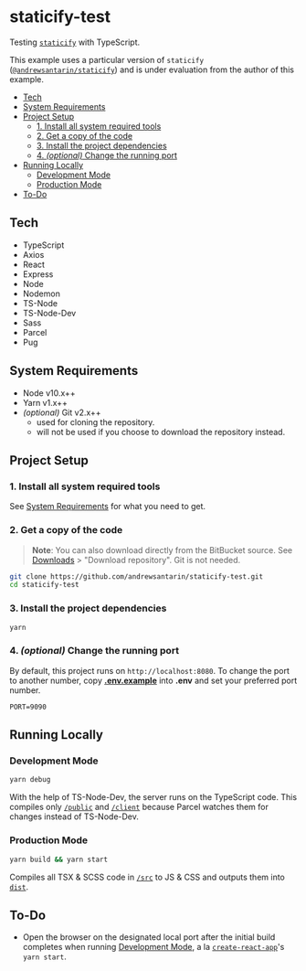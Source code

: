 # staticify-test

Testing [`staticify`](https://npmjs.org/packages/staticify) with TypeScript.

This example uses a particular version of `staticify` ([`@andrewsantarin/staticify`](https://npmjs.org/packages/@andrewsantarinstaticify)) and is under evaluation from the author of this example.

- [Tech](#tech)
- [System Requirements](#system-requirements)
- [Project Setup](#project-setup)
  - [1. Install all system required tools](#1-install-all-system-required-tools)
  - [2. Get a copy of the code](#2-get-a-copy-of-the-code)
  - [3. Install the project dependencies](#3-install-the-project-dependencies)
  - [4. _(optional)_ Change the running port](#4-optional-change-the-running-port)
- [Running Locally](#running-locally)
  - [Development Mode](#development-mode)
  - [Production Mode](#production-mode)
- [To-Do](#to-do)

## Tech

- TypeScript
- Axios
- React
- Express
- Node
- Nodemon
- TS-Node
- TS-Node-Dev
- Sass
- Parcel
- Pug

## System Requirements

- Node v10.x++
- Yarn v1.x++
- _(optional)_ Git v2.x++
  - used for cloning the repository.
  - will not be used if you choose to download the repository instead.

## Project Setup

### 1. Install all system required tools

See [System Requirements](#system-requirements) for what you need to get.

### 2. Get a copy of the code

> **Note**: You can also download directly from the BitBucket source. See [Downloads](https://bitbucket.org/andrewsantarin/expenses-tracker-app/downloads/) > "Download repository". Git is not needed.

```sh
git clone https://github.com/andrewsantarin/staticify-test.git
cd staticify-test
```

### 3. Install the project dependencies

```sh
yarn
```

### 4. _(optional)_ Change the running port

By default, this project runs on `http://localhost:8080`. To change the port to another number, copy [**.env.example**](.env.example) into **.env** and set your preferred port number.

```dotenv
PORT=9090
```

## Running Locally

### Development Mode

```sh
yarn debug
```

With the help of TS-Node-Dev, the server runs on the TypeScript code. This compiles only [`/public`](./src/public) and [`/client`](./src/client) because Parcel watches them for changes instead of TS-Node-Dev.

### Production Mode

```sh
yarn build && yarn start
```

Compiles all TSX & SCSS code in [`/src`](./src) to JS & CSS and outputs them into [`dist`](./dist).

## To-Do

- Open the browser on the designated local port after the initial build completes when running [Development Mode](#development-mode), a la [`create-react-app`](https://github.com/facebook/create-react-app)'s `yarn start`.
